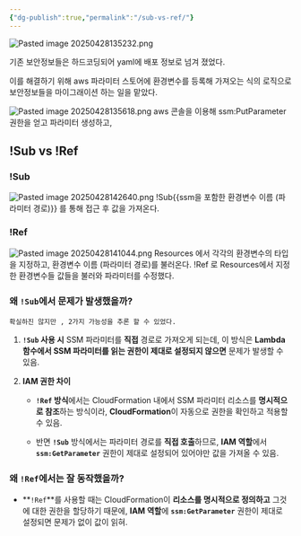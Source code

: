 ```yaml
---
{"dg-publish":true,"permalink":"/sub-vs-ref/"}
---
```


![Pasted image 20250428135232.png](/img/user/Pasted%20image%2020250428135232.png)

기존 보안정보들은 하드코딩되어 yaml에 배포 정보로 넘겨 졌었다.

이를 해결하기 위해 aws 파라미터 스토어에 환경변수를 등록해 가져오는 식의 로직으로
보안정보들을 마이그래이션 하는 일을 맡았다.

![Pasted image 20250428135618.png](/img/user/Pasted%20image%2020250428135618.png)
aws 콘솔을 이용해 ssm:PutParameter 권한을 얻고 파라미터 생성하고,

## !Sub vs !Ref

### !Sub
![Pasted image 20250428142640.png](/img/user/Pasted%20image%2020250428142640.png)
!Sub{{ssm을 포함한 환경변수 이름 (파라미터 경로)}} 를 통해 접근 후 값을 가져온다.

### !Ref
![Pasted image 20250428141044.png](/img/user/Pasted%20image%2020250428141044.png)
Resources 에서 각각의 환경변수의 타입을 지정하고, 환경변수 이름 (파라미터 경로)를 불러온다.
!Ref 로 Resources에서 지정한 환경변수들 값들을 불러와 파라미터를 수정했다.



### **왜 `!Sub`에서 문제가 발생했을까?**

	확실하진 않지만 , 2가지 가능성을 추론 할 수 있었다.

1. **`!Sub` 사용 시** SSM 파라미터를 **직접** 경로로 가져오게 되는데, 이 방식은 **Lambda 함수에서 SSM 파라미터를 읽는 권한이 제대로 설정되지 않으면** 문제가 발생할 수 있음.
    
2. **IAM 권한 차이**
    
    - **`!Ref` 방식**에서는 CloudFormation 내에서 SSM 파라미터 리소스를 **명시적으로 참조**하는 방식이라, **CloudFormation**이 자동으로 권한을 확인하고 적용할 수 있음.
        
    - 반면 **`!Sub`** 방식에서는 파라미터 경로를 **직접 호출**하므로, **IAM 역할**에서 **`ssm:GetParameter`** 권한이 제대로 설정되어 있어야만 값을 가져올 수 있음.

### **왜 `!Ref`에서는 잘 동작했을까?**

- **`!Ref`**를 사용할 때는 CloudFormation이 **리소스를 명시적으로 정의하고** 그것에 대한 권한을 할당하기 때문에, **IAM 역할**에 **`ssm:GetParameter`** 권한이 제대로 설정되면 문제가 없이 값이 읽혀.
